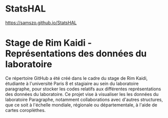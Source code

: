 # StatsHAL
https://samszo.github.io/StatsHAL
# Stage de Rim Kaidi - Représentations des données du laboratoire
Ce répertoire GitHub a été créé dans le cadre du stage de Rim Kaidi, étudiante à l'université Paris 8 et stagiaire au sein du laboratoire paragraphe, pour stocker les codes relatifs aux différentes représentations des données du laboratoire. Ce projet vise à visualiser les les données du laboratoire Paragraphe, notamment collaborations avec d'autres structures, que ce soit à l'échelle mondiale, régionale ou départementale, à l'aide de cartes coroplèthes.
